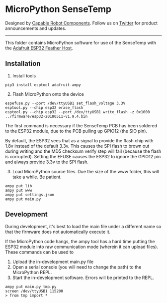 # MicroPython SenseTemp

Designed by [Capable Robot Components](http://capablerobot.com).  Follow us on [Twitter](http://twitter.com/capablerobot) for product announcements and updates.

---

This folder contains MicroPython software for use of the SenseTemp with the [Adafruit ESP32 Feather Host](https://www.adafruit.com/product/3405).

## Installation

1. Install tools

```
pip3 install esptool adafruit-ampy
```

2. Flash MicroPython onto the device

```
espefuse.py --port /dev/ttyUSB1 set_flash_voltage 3.3V
esptool.py --chip esp32 erase_flash
esptool.py --chip esp32 --port /dev/ttyUSB1 write_flash -z 0x1000 ../firmware/esp32-20180511-v1.9.4.bin
```

The first command is necessary if the SenseTemp PCB has been soldered to the ESP32 module, due to the PCB pulling up GPIO12 (the SIO pin).

By default, the ESP32 sees that as a signal to provide the flash chip with 1.8v instead of the default 3.3v.  This causes the SPI flash to brown out during writing and the MD5 checksum verify step will fail (because the flash is corrupted).  Setting the EFUSE causes the ESP32 to ignore the GPIO12 pin and always provide 3.3v to the SPI flash.

3. Load MicroPython source files.  Due the size of the www folder, this will take a while.  Be patient.

```
ampy put lib
ampy put www
ampy put settings.json
ampy put main.py
```


## Development

During development, it's best to load the main file under a different name so that the firmware does not automatically execute it.  

If the MicroPython code hangs, the ampy tool has a hard time putting the ESP32 module into raw communication mode (wherein it can upload files).  These commands can be used to 

1. Upload the in-development main.py file
2. Open a serial console (you will need to change the path) to the MicroPython REPL.
3. Start the in-development software.  Errors will be printed to the REPL.

```
ampy put main.py tmp.py
screen /dev/ttyUSB1 115200
> from tmp import *
```


